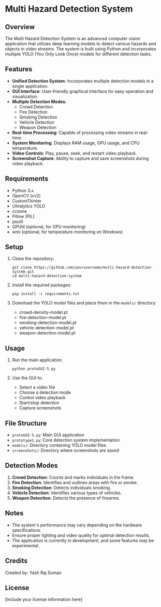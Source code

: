 # Multi Hazard Detection System

## Overview

The Multi Hazard Detection System is an advanced computer vision application that utilizes deep learning models to detect various hazards and objects in video streams. The system is built using Python and incorporates multiple YOLO (You Only Look Once) models for different detection tasks.

## Features

- **Unified Detection System**: Incorporates multiple detection models in a single application.
- **GUI Interface**: User-friendly graphical interface for easy operation and visualization.
- **Multiple Detection Modes**:
  - Crowd Detection
  - Fire Detection
  - Smoking Detection
  - Vehicle Detection
  - Weapon Detection
- **Real-time Processing**: Capable of processing video streams in real-time.
- **System Monitoring**: Displays RAM usage, GPU usage, and CPU temperature.
- **Video Controls**: Play, pause, seek, and restart video playback.
- **Screenshot Capture**: Ability to capture and save screenshots during video playback.

## Requirements

- Python 3.x
- OpenCV (cv2)
- CustomTkinter
- Ultralytics YOLO
- cvzone
- Pillow (PIL)
- psutil
- GPUtil (optional, for GPU monitoring)
- wmi (optional, for temperature monitoring on Windows)

## Setup

1. Clone the repository:
   ```
   git clone https://github.com/yourusername/multi-hazard-detection-system.git
   cd multi-hazard-detection-system
   ```

2. Install the required packages:
   ```
   pip install -r requirements.txt
   ```

3. Download the YOLO model files and place them in the `models/` directory:
   - crowd-density-model.pt
   - fire-detection-model.pt
   - smoking-detection-model.pt
   - vehicle-detection-model.pt
   - weapon-detection-model.pt

## Usage

1. Run the main application:
   ```
   python protoGUI-5.py
   ```

2. Use the GUI to:
   - Select a video file
   - Choose a detection mode
   - Control video playback
   - Start/stop detection
   - Capture screenshots

## File Structure

- `protoGUI-5.py`: Main GUI application
- `prototype1.py`: Core detection system implementation
- `models/`: Directory containing YOLO model files
- `screenshots/`: Directory where screenshots are saved

## Detection Modes

1. **Crowd Detection**: Counts and marks individuals in the frame.
2. **Fire Detection**: Identifies and outlines areas with fire or smoke.
3. **Smoking Detection**: Detects individuals smoking.
4. **Vehicle Detection**: Identifies various types of vehicles.
5. **Weapon Detection**: Detects the presence of firearms.

## Notes

- The system's performance may vary depending on the hardware specifications.
- Ensure proper lighting and video quality for optimal detection results.
- The application is currently in development, and some features may be experimental.

## Credits

Created by: Yash Raj Suman

## License

[Include your license information here]

